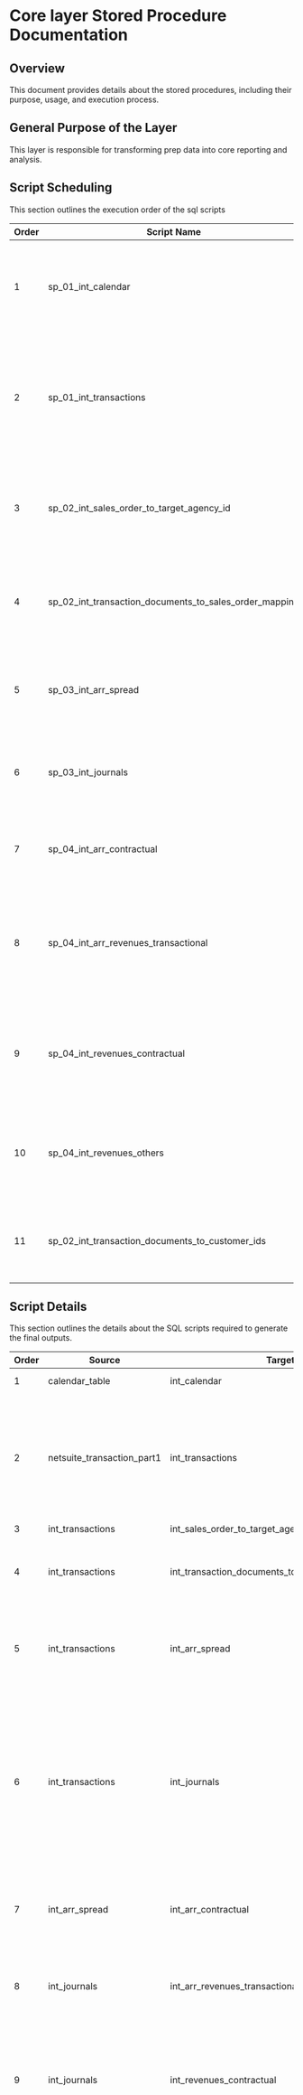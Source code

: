 # Core layer Stored Procedure Documentation

## Overview
This document provides details about the stored procedures, including their purpose, usage, and execution process.

## General Purpose of the Layer
This layer is responsible for transforming prep data into core reporting and analysis.

## Script Scheduling
This section outlines the execution order of the sql scripts

| Order | Script Name                                                | Purpose                                                                                         |
|-------|------------------------------------------------------------|-------------------------------------------------------------------------------------------------|
| 1     | sp_01_int_calendar                                         | This script creates a calendar table which has every month from 1950 to 2050                                                                                              |
| 2     | sp_01_int_transactions                                     | This script creates a SSOT for transaction data(Sales Order, Return Authorization and Credit Memos) from NS     |
| 3     | sp_02_int_sales_order_to_target_agency_id                  |  This script creates a table mapping sales order number to target agency id                                                                                             |
| 4     | sp_02_int_transaction_documents_to_sales_order_mapping     | This script creates the mapping between a transactio with a sales order where possible                                                                                              |
| 5     | sp_03_int_arr_spread                                       |This script creates the ARR spreading based on the logic used by CP internally                                           |
| 6     | sp_03_int_journals                                         | This script creates revenue recognized based on the journal entries                                                                                              |
| 7     | sp_04_int_arr_contractual                                  |  This script creates the contractual ARR based on the ARR spread                                                                                            |
| 8     | sp_04_int_arr_revenues_transactional                       | This script creates the transactional ARR and revenue for each customer at month level starting from Jan 2021                                                                                              |
| 9     | sp_04_int_revenues_contractual                             | This script creates the contractual revenue for each customer at month level starting from Jan 2021                                                                                              |
| 10    | sp_04_int_revenues_others                                  | This script creates the adjustment and other revenue at month level starting from Jan 2021                                                                                             |
| 11    | sp_02_int_transaction_documents_to_customer_ids                                  | This script creates a table mapping transactions to end user customer id                                                                                             |

## Script Details
This section outlines the details about the SQL scripts required to generate the final outputs.

| Order | Source                       | Target                                       | Summarisation Logic                                                                                                                                                                                                                      | Filters Applied                                                                                                                                                                                                                                                                                   |
|-------|------------------------------|----------------------------------------------|------------------------------------------------------------------------------------------------------------------------------------------------------------------------------------------------------------------------------------------|---------------------------------------------------------------------------------------------------------------------------------------------------------------------------------------------------------------------------------------------------------------------------------------------------|
| 1     | calendar_table               | int_calendar                                 | • Calculate the number of months between start_date and end_date                                                                                                                                                                         | -                                                                                                                                                                                                                                                                                                |
| 2     | netsuite_transaction_part1   | int_transactions                             | • Transaction Classification <br> • Join transactions with transaction line <br> • Data Cleaning & Preparation <br> • To Get details of: <br> - Revenue class <br> - Item <br> - Product suite <br> - Product subtype <br> - Entity <br> - Customer <br> • Transaction Type Normalization |• base_currency_id = 1                                                                                                                                                                                                                                                                    |
| 3     | int_transactions             | int_sales_order_to_target_agency_id          | •To fetch Distinct records                                                                                                                                                                                                               |• type = 'SalesOrd'                                                                                                                                                                                                                                                                         |
| 4     | int_transactions             | int_transaction_documents_to_sales_order_mapping | •Get all transactions <br> •Recursive Joins (5 levels deep) <br> •Get sales orders which were created from a SF contract ID <br> •Join with sales orders created from SF contract ID                                                            |  • type = 'SalesOrd'<br>•created_from_sf_contract_id IS NOT NULL AND type = 'SalesOrd'                                                                                                                                                                                             |
| 5     | int_transactions             | int_arr_spread                               | • Revenue Type Classification <br> • Sales Order Number Mapping <br> • Calculate ARR and MRR <br> • Find the spread dates, period, and amount                                                                                            | • type is 'SalesOrd' or 'RtnAuth', the contract end date is present, the record is not divested, the revenue class is not 'One-Time', and it's not a main line entry. <br> • type = 'SalesOrd'                                                   |
| 6     | int_transactions             | int_journals                                 | • Transaction Classification <br> • To fetch all journals details <br> • Data Cleaning & Preparation <br> • To Get details of: <br> - approval status <br> - revenue plan <br> - revenue elements <br> - item data <br> - account details <br> - revenue class <br> - product suite <br> - product subtype <br>• Joined sequentially with approval status, revenue plan, revenue element, items, revenue class, product suite, and product subtype |  • approval_status_id is null OR approval_status = 'APPROVED'                                                                                                                                                                                                 |
| 7     | int_arr_spread               | int_arr_contractual                          | • Data Cleaning & Preparation <br> • Used 'arr_contractual' as value_type <br> • Join with transaction_to_sales_order_mapping, sales_order_target_agency_mapping_data, transactions_to_target_agency_mapping_data                       | • month >='2021-01-01'                                                                                                                                                                                                                                                         |
| 8     | int_journals                 | int_arr_revenues_transactional              | • Calculates monthly transactional ARR and revenue per customer by extracting journal data <br> Joining to sales orders and target agencies <br> • Categorizing into usage and credit card revenue                                         | •tran_date ≥ '2021-01-01' <br> • revenue_type ≠ 'One-Time', product_suite ≠ 'General', posting = 'T', and both customer_id and item_id are not null <br> • month ≥ '2021-01-01'                                                                             |
| 9     | int_journals                 | int_revenues_contractual                    | •To Fetch Journal Data <br> •Calculating Contractual Revenue <br> • Added fields such as salesforce_target_agency_id, customer_id, and parent_customer_id <br>• Join with transaction_to_sales_order_mapping, sales_order_target_agency_data, transaction_target_agency_data |  • transaction date is on or after 2021-01-01, GL account is 137 (Fees), and both item and customer IDs are present                                                                                                                                           |
| 10    | int_journals                 | int_revenues_others                          |• Get adjustment revenue per month for all accounts <br>• Calculate month                                                                                                                             | •tran_date >= '2021-01-01' <br> • (netsuite_account_id IN (812, 650, 649) AND ((item_product_suite_name = 'General' OR (item_product_suite_name IS NULL AND (revenue_plan_revenue_class = 'One-Time' OR customer_id IS NULL OR item_id IS NULL))) OR revenue_plan_revenue_class = 'One-Time')) OR (netsuite_account_id = 137 AND (item_id IS NULL OR customer_id IS NULL)) OR (netsuite_account_id IN (679, 956, 717)) |
| 11    | int_transactions             | int_transaction_documents_to_customer_ids    |• To fetch Distinct records                                                                                                                                                                                                               | -                                                                                                                                                                                                                                                                                                |
